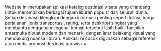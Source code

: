 Website ini merupakan aplikasi katalog destinasi wisata yang dirancang untuk menampilkan berbagai tujuan liburan populer dari seluruh dunia. Setiap destinasi dilengkapi dengan informasi penting seperti lokasi, harga perjalanan, jenis transportasi, rating, serta deskripsi singkat yang membantu pengguna mengenal tempat tersebut lebih baik. Tampilan antarmuka dibuat modern dan menarik, dengan latar belakang visual yang mendukung nuansa liburan. Aplikasi ini cocok digunakan sebagai referensi atau media promosi destinasi pariwisata.

